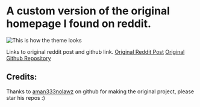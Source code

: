 # A custom version of the original homepage I found on reddit.

<img src="https://i.imgur.com/0i7OyQJ.png" alt="This is how the theme looks"></img>


<p>
Links to original reddit post and github link.
<a href="https://www.reddit.com/r/startpages/comments/xxnnis/dracula_is_cool/">Original Reddit Post</a>
<a href="https://github.com/aman333nolawz/startpage-v2">Original Github Repository</a>
</p>


## Credits:
<p>
  Thanks to <a href="https://github.com/aman333nolawz/">aman333nolawz</a> on github for making the original project, please star his repos :)
</p>
